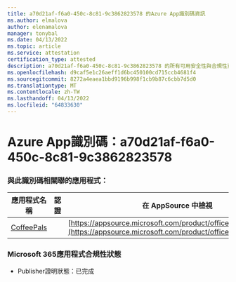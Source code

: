 ```yaml
---
title: a70d21af-f6a0-450c-8c81-9c3862823578 的Azure App識別碼資訊
ms.author: elmalova
author: elenamalova
manager: tonybal
ms.date: 04/13/2022
ms.topic: article
ms.service: attestation
certification_type: attested
description: a70d21af-f6a0-450c-8c81-9c3862823578 的所有可用安全性與合規性資訊。
ms.openlocfilehash: d9caf5e1c26aeff1d6bc450100cd715ccb4681f4
ms.sourcegitcommit: 8272a4eaea1bbd9196b998f1cb9b87c6cbb7d5d0
ms.translationtype: MT
ms.contentlocale: zh-TW
ms.lasthandoff: 04/13/2022
ms.locfileid: "64833630"
---
```

# <a name="azure-app-id-a70d21af-f6a0-450c-8c81-9c3862823578"></a>Azure App識別碼：a70d21af-f6a0-450c-8c81-9c3862823578


### <a name="apps-associated-with-this-id"></a>與此識別碼相關聯的應用程式：
| **應用程式名稱** | **認證** | **在 AppSource 中檢視** |
|--------------|---------------|-----------------------|
| [CoffeePals](../forward/WA200003040.md) |  | [https://appsource.microsoft.com/product/office/WA200003040](https://appsource.microsoft.com/product/office/WA200003040) |

### <a name="microsoft-365-app-compliance-status"></a>Microsoft 365應用程式合規性狀態
- Publisher證明狀態：已完成
